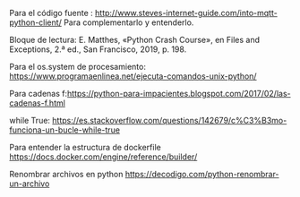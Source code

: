 Para el código fuente : http://www.steves-internet-guide.com/into-mqtt-python-client/
Para complementarlo y entenderlo.

Bloque de lectura: E. Matthes, «Python Crash Course», en Files and Exceptions, 2.ª ed., San Francisco, 2019, p. 198.

Para el os.system de procesamiento: https://www.programaenlinea.net/ejecuta-comandos-unix-python/

Para cadenas f:https://python-para-impacientes.blogspot.com/2017/02/las-cadenas-f.html

while True: https://es.stackoverflow.com/questions/142679/c%C3%B3mo-funciona-un-bucle-while-true

Para entender la estructura de dockerfile
https://docs.docker.com/engine/reference/builder/

Renombrar archivos en python
https://decodigo.com/python-renombrar-un-archivo
